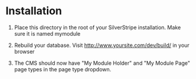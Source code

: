 Installation
================================

1. Place this directory in the root of your SilverStripe installation. Make sure it is named mymodule

2. Rebuild your database. Visit http://www.yoursite.com/dev/build/ in your browser

3. The CMS should now have "My Module Holder" and "My Module Page" page types in the page type dropdown.